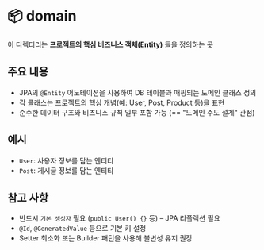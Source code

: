 # 📦 domain

이 디렉터리는 **프로젝트의 핵심 비즈니스 객체(Entity)** 들을 정의하는 곳

## 주요 내용
- JPA의 `@Entity` 어노테이션을 사용하여 DB 테이블과 매핑되는 도메인 클래스 정의
- 각 클래스는 프로젝트의 핵심 개념(예: User, Post, Product 등)을 표현
- 순수한 데이터 구조와 비즈니스 규칙 일부 포함 가능 (== "도메인 주도 설계" 관점)

## 예시
- `User`: 사용자 정보를 담는 엔티티
- `Post`: 게시글 정보를 담는 엔티티

## 참고 사항
- 반드시 `기본 생성자` 필요 (`public User() {}` 등) – JPA 리플렉션 필요
- `@Id`, `@GeneratedValue` 등으로 기본 키 설정
- Setter 최소화 또는 Builder 패턴을 사용해 불변성 유지 권장